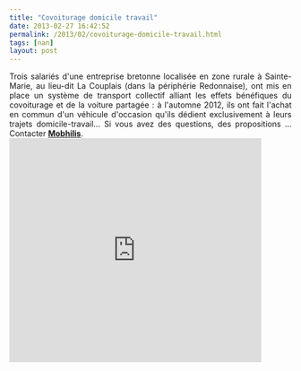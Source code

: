 ```yaml
---
title: "Covoiturage domicile travail"
date: 2013-02-27 16:42:52
permalink: /2013/02/covoiturage-domicile-travail.html
tags: [nan]
layout: post
---
```


<p style="text-align: justify;">Trois salariés d'une entreprise bretonne localisée en zone rurale à Sainte-Marie, au lieu-dit La Couplais (dans la périphérie Redonnaise), ont mis en place un système de transport collectif alliant les effets bénéfiques du covoiturage et de la voiture partagée : à l'automne 2012, ils ont fait l'achat en commun d'un véhicule d'occasion qu'ils dédient exclusivement à leurs trajets domicile-travail... Si vous avez des questions, des propositions ... Contacter <strong><a href="mailto:sebastien.gonguet@mobhilis.fr" target="_self">Mobhilis</a></strong>.<br /> <iframe width="450" frameborder="0" src="http://prezi.com/embed/uzcn2oqyd5sp/?bgcolor=ffffff&lock_to_path=0&autoplay=no&autohide_ctrls=0&features=undefined&disabled_features=undefined" height="400"></iframe></p>
